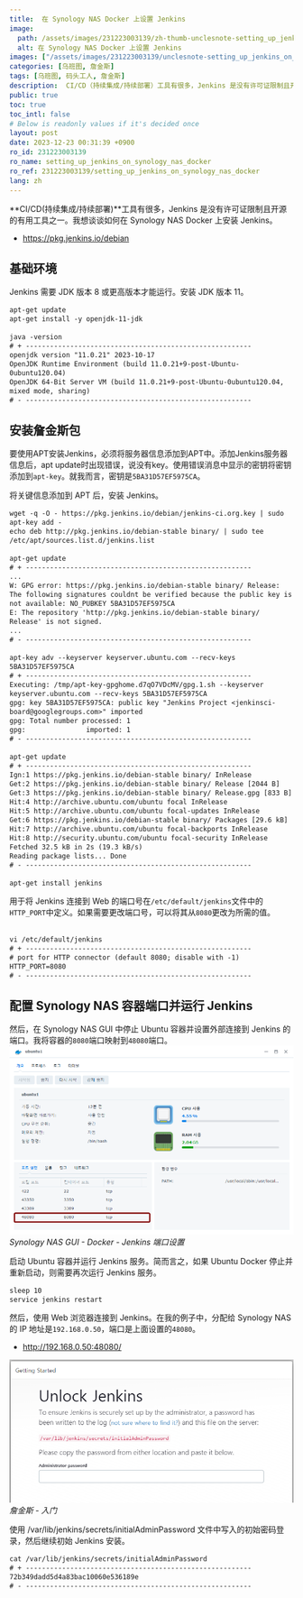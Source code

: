 ```yaml
---
title:  在 Synology NAS Docker 上设置 Jenkins
image:
  path: /assets/images/231223003139/zh-thumb-unclesnote-setting_up_jenkins_on_synology_nas_docker.png
  alt: 在 Synology NAS Docker 上设置 Jenkins
images: ["/assets/images/231223003139/unclesnote-setting_up_jenkins_on_synology_nas_docker-synology_nas_gui-docker-jenkins_port_settings.png", "/assets/images/231223003139/unclesnote-setting_up_jenkins_on_synology_nas_docker-jenkins-getting_started.png"]
categories: [乌班图, 詹金斯]
tags: [乌班图, 码头工人, 詹金斯]
description:  CI/CD（持续集成/持续部署）工具有很多，Jenkins 是没有许可证限制且开源的有用工具之一。我想谈谈如何在 Synology NAS Docker 上安装 Jenkins。
public: true
toc: true
toc_intl: false
# Below is readonly values if it's decided once
layout: post
date: 2023-12-23 00:31:39 +0900
ro_id: 231223003139
ro_name: setting_up_jenkins_on_synology_nas_docker
ro_ref: 231223003139/setting_up_jenkins_on_synology_nas_docker
lang: zh
---
```

**CI/CD(持续集成/持续部署)**工具有很多，Jenkins 是没有许可证限制且开源的有用工具之一。我想谈谈如何在 Synology NAS Docker 上安装 Jenkins。  
- https://pkg.jenkins.io/debian

## 基础环境
Jenkins 需要 JDK 版本 8 或更高版本才能运行。安装 JDK 版本 11。  

```shell
apt-get update
apt-get install -y openjdk-11-jdk

java -version
# + --------------------------------------------------------
openjdk version "11.0.21" 2023-10-17
OpenJDK Runtime Environment (build 11.0.21+9-post-Ubuntu-0ubuntu120.04)
OpenJDK 64-Bit Server VM (build 11.0.21+9-post-Ubuntu-0ubuntu120.04, mixed mode, sharing)
# - --------------------------------------------------------

```
## 安装詹金斯包
要使用APT安装Jenkins，必须将服务器信息添加到APT中。添加Jenkins服务器信息后，apt update时出现错误，说没有key。使用错误消息中显示的密钥将密钥添加到`apt-key`。就我而言，密钥是`5BA31D57EF5975CA`。  

将关键信息添加到 APT 后，安装 Jenkins。  

```shell
wget -q -O - https://pkg.jenkins.io/debian/jenkins-ci.org.key | sudo apt-key add -
echo deb http://pkg.jenkins.io/debian-stable binary/ | sudo tee /etc/apt/sources.list.d/jenkins.list

apt-get update
# + --------------------------------------------------------
...
W: GPG error: https://pkg.jenkins.io/debian-stable binary/ Release: The following signatures couldnt be verified because the public key is not available: NO_PUBKEY 5BA31D57EF5975CA
E: The repository 'http://pkg.jenkins.io/debian-stable binary/ Release' is not signed.
...
# - --------------------------------------------------------

apt-key adv --keyserver keyserver.ubuntu.com --recv-keys 5BA31D57EF5975CA
# + --------------------------------------------------------
Executing: /tmp/apt-key-gpghome.d7qO7VDcMV/gpg.1.sh --keyserver keyserver.ubuntu.com --recv-keys 5BA31D57EF5975CA
gpg: key 5BA31D57EF5975CA: public key "Jenkins Project <jenkinsci-board@googlegroups.com>" imported
gpg: Total number processed: 1
gpg:               imported: 1
# - --------------------------------------------------------

apt-get update
# + --------------------------------------------------------
Ign:1 https://pkg.jenkins.io/debian-stable binary/ InRelease
Get:2 https://pkg.jenkins.io/debian-stable binary/ Release [2044 B]
Get:3 https://pkg.jenkins.io/debian-stable binary/ Release.gpg [833 B]
Hit:4 http://archive.ubuntu.com/ubuntu focal InRelease
Hit:5 http://archive.ubuntu.com/ubuntu focal-updates InRelease
Get:6 https://pkg.jenkins.io/debian-stable binary/ Packages [29.6 kB]
Hit:7 http://archive.ubuntu.com/ubuntu focal-backports InRelease
Hit:8 http://security.ubuntu.com/ubuntu focal-security InRelease
Fetched 32.5 kB in 2s (19.3 kB/s)
Reading package lists... Done
# - --------------------------------------------------------

apt-get install jenkins

```
用于将 Jenkins 连接到 Web 的端口号在`/etc/default/jenkins`文件中的`HTTP_PORT`中定义。如果需要更改端口号，可以将其从`8080`更改为所需的值。  

```shell

vi /etc/default/jenkins
# + --------------------------------------------------------
# port for HTTP connector (default 8080; disable with -1)
HTTP_PORT=8080
# - --------------------------------------------------------

```
## 配置 Synology NAS 容器端口并运行 Jenkins
然后，在 Synology NAS GUI 中停止 Ubuntu 容器并设置外部连接到 Jenkins 的端口。我将容器的`8080`端口映射到`48080`端口。  
![Synology NAS GUI - Docker - Jenkins 端口设置](/assets/images/231223003139/unclesnote-setting_up_jenkins_on_synology_nas_docker-synology_nas_gui-docker-jenkins_port_settings.png)
_Synology NAS GUI - Docker - Jenkins 端口设置_

启动 Ubuntu 容器并运行 Jenkins 服务。简而言之，如果 Ubuntu Docker 停止并重新启动，则需要再次运行 Jenkins 服务。  

```shell
sleep 10
service jenkins restart
```
然后，使用 Web 浏览器连接到 Jenkins。在我的例子中，分配给 Synology NAS 的 IP 地址是`192.168.0.50`，端口是上面设置的`48080`。  
- http://192.168.0.50:48080/

![詹金斯 - 入门](/assets/images/231223003139/unclesnote-setting_up_jenkins_on_synology_nas_docker-jenkins-getting_started.png)
_詹金斯 - 入门_

使用 /var/lib/jenkins/secrets/initialAdminPassword 文件中写入的初始密码登录，然后继续初始 Jenkins 安装。  

```shell
cat /var/lib/jenkins/secrets/initialAdminPassword
# + --------------------------------------------------------
72b349dadd5d4a83bac10060e536189e
# - --------------------------------------------------------
```
